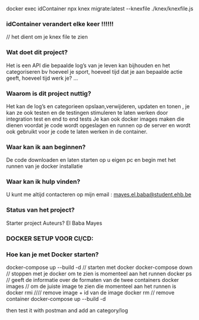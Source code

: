 
 docker exec idContainer  npx  knex migrate:latest --knexfile ./knex/knexfile.js
 ### idContainer verandert elke keer !!!!!!
 // het dient om je knex file te zien



### Wat doet dit project? 
Het is een API die bepaalde log’s van je leven kan bijhouden en het categoriseren bv hoeveel je sport, hoeveel tijd dat je aan bepaalde actie geeft, hoeveel tijd werk je? ... 

### Waarom is dit project nuttig? 
Het kan de log’s en categorieen opslaan,verwijderen, updaten en tonen , je kan ze ook testen en de testingen stimuleren te laten werken door integration test en end to end tests
Je kan ook docker images maken die dienen voordat je code wordt opgeslagen en runnen op de server en wordt ook gebruikt voor je code te laten werken in de container.

### Waar kan ik aan beginnen?
De code downloaden en laten starten op u eigen pc en begin met het runnen van je docker installatie

### Waar kan ik hulp vinden?
U kunt me altijd contacteren op mijn email : mayes.el.baba@student.ehb.be

### Status van het project? 
Starter project 
Auteurs?
El Baba Mayes

### DOCKER SETUP VOOR CI/CD:
### Hoe kan je met Docker starten?

docker-compose up --build -d // starten met docker
docker-compose down // stoppen met je docker om te zien is momenteel aan het runnen
 docker ps // geeft de informatie over de formaten van de twee containers
 docker images // om de juiste image te zien die momenteel aan het runnen is
 docker rmi  //// remove image + id van de image 
 docker rm // remove container
docker-compose up --build -d

then test it with postman and add an category/log


 

